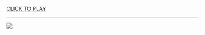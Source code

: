 
<a href="https://premium76.site?title=skateboarding_games_unblocked&ref=13M">CLICK TO PLAY</a></h3>
<hr>

<a href="https://premium76.site?title=skateboarding_games_unblocked&ref=13M"><img src="https://clearcache.store/games.png"></a>


